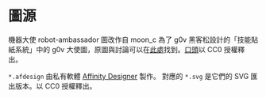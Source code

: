 # 圖源

機器大使 robot-ambassador 圖改作自 moon_c 為了 g0v 黑客松設計的「技能貼紙系統」中的
g0v 大使圖，原圖與討論可以在[此處][skill-system]找到。[口頭][license]以 CC0 授權釋出。

[skill-system]: https://g0v.hackpad.tw/V7mVAWYkCuA
[license]: https://logbot.g0v.tw/channel/g0v.tw/2017-07-15#26

`*.afdesign` 由私有軟體 [Affinity Designer][affinity-designer] 製作。
對應的 `*.svg` 是它們的 SVG 匯出版本。以 CC0 授權釋出。

[affinity-designer]: https://affinity.serif.com/

